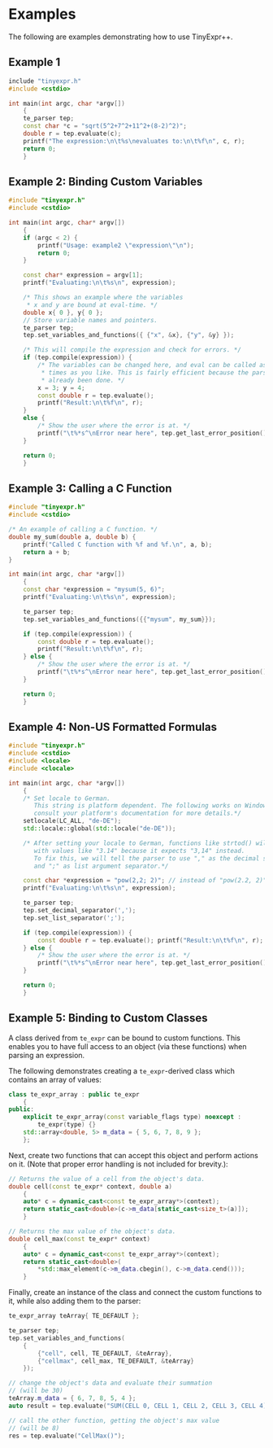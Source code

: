 # Examples

The following are examples demonstrating how to use TinyExpr++.

## Example 1

```cpp
include "tinyexpr.h"
#include <cstdio>

int main(int argc, char *argv[])
    {
    te_parser tep;
    const char *c = "sqrt(5^2+7^2+11^2+(8-2)^2)";
    double r = tep.evaluate(c);
    printf("The expression:\n\t%s\nevaluates to:\n\t%f\n", c, r);
    return 0;
    }
```

## Example 2: Binding Custom Variables

```cpp
#include "tinyexpr.h"
#include <cstdio>

int main(int argc, char* argv[])
    {
    if (argc < 2) {
        printf("Usage: example2 \"expression\"\n");
        return 0;
    }

    const char* expression = argv[1];
    printf("Evaluating:\n\t%s\n", expression);

    /* This shows an example where the variables
     * x and y are bound at eval-time. */
    double x{ 0 }, y{ 0 };
    // Store variable names and pointers.
    te_parser tep;
    tep.set_variables_and_functions({ {"x", &x}, {"y", &y} });

    /* This will compile the expression and check for errors. */
    if (tep.compile(expression)) {
        /* The variables can be changed here, and eval can be called as many
         * times as you like. This is fairly efficient because the parsing has
         * already been done. */
        x = 3; y = 4;
        const double r = tep.evaluate();
        printf("Result:\n\t%f\n", r);
    }
    else {
        /* Show the user where the error is at. */
        printf("\t%*s^\nError near here", tep.get_last_error_position(), "");
    }

    return 0;
    }
```

## Example 3: Calling a C Function

```cpp
#include "tinyexpr.h"
#include <cstdio>

/* An example of calling a C function. */
double my_sum(double a, double b) {
    printf("Called C function with %f and %f.\n", a, b);
    return a + b;
}

int main(int argc, char *argv[])
    {
    const char *expression = "mysum(5, 6)";
    printf("Evaluating:\n\t%s\n", expression);

    te_parser tep;
    tep.set_variables_and_functions({{"mysum", my_sum}});

    if (tep.compile(expression)) {
        const double r = tep.evaluate();
        printf("Result:\n\t%f\n", r);
    } else {
        /* Show the user where the error is at. */
        printf("\t%*s^\nError near here", tep.get_last_error_position(), "");
    }

    return 0;
    }
```

## Example 4: Non-US Formatted Formulas

```cpp
#include "tinyexpr.h"
#include <cstdio>
#include <locale>
#include <clocale>

int main(int argc, char *argv[])
    {
    /* Set locale to German.
       This string is platform dependent. The following works on Windows,
       consult your platform's documentation for more details.*/
    setlocale(LC_ALL, "de-DE");
    std::locale::global(std::locale("de-DE"));

    /* After setting your locale to German, functions like strtod() will fail
       with values like "3.14" because it expects "3,14" instead.
       To fix this, we will tell the parser to use "," as the decimal separator
       and ";" as list argument separator.*/

    const char *expression = "pow(2,2; 2)"; // instead of "pow(2.2, 2)"
    printf("Evaluating:\n\t%s\n", expression);

    te_parser tep;
    tep.set_decimal_separator(',');
    tep.set_list_separator(';');

    if (tep.compile(expression)) {
        const double r = tep.evaluate(); printf("Result:\n\t%f\n", r);
    } else {
        /* Show the user where the error is at. */
        printf("\t%*s^\nError near here", tep.get_last_error_position(), "");
    }

    return 0;
    }
```

## Example 5: Binding to Custom Classes

A class derived from `te_expr` can be bound to custom functions. This enables you to
have full access to an object (via these functions) when parsing an expression.

The following demonstrates creating a `te_expr`-derived class which contains an array of values:

```cpp
class te_expr_array : public te_expr
    {
public:
    explicit te_expr_array(const variable_flags type) noexcept :
        te_expr(type) {}
    std::array<double, 5> m_data = { 5, 6, 7, 8, 9 };
    };
```

Next, create two functions that can accept this object and perform
actions on it. (Note that proper error handling is not included for brevity.):

```cpp
// Returns the value of a cell from the object's data.
double cell(const te_expr* context, double a)
    {
    auto* c = dynamic_cast<const te_expr_array*>(context);
    return static_cast<double>(c->m_data[static_cast<size_t>(a)]);
    }

// Returns the max value of the object's data.
double cell_max(const te_expr* context)
    {
    auto* c = dynamic_cast<const te_expr_array*>(context);
    return static_cast<double>(
        *std::max_element(c->m_data.cbegin(), c->m_data.cend()));
    }
```

Finally, create an instance of the class and connect the custom functions to it,
while also adding them to the parser:

```cpp
te_expr_array teArray{ TE_DEFAULT };

te_parser tep;
tep.set_variables_and_functions(
    {
        {"cell", cell, TE_DEFAULT, &teArray},
        {"cellmax", cell_max, TE_DEFAULT, &teArray}
    });

// change the object's data and evaluate their summation
// (will be 30)
teArray.m_data = { 6, 7, 8, 5, 4 };
auto result = tep.evaluate("SUM(CELL 0, CELL 1, CELL 2, CELL 3, CELL 4)");

// call the other function, getting the object's max value
// (will be 8)
res = tep.evaluate("CellMax()");
```
